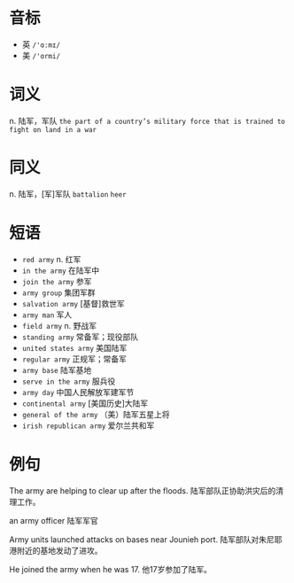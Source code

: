 # 音标

- 英 `/'ɑːmɪ/`
- 美 `/'ɑrmi/`

# 词义

n. 陆军，军队
`the part of a country’s military force that is trained to fight on land in a war`

# 同义

n. 陆军，[军]军队
`battalion` `heer`

# 短语

- `red army` n. 红军
- `in the army` 在陆军中
- `join the army` 参军
- `army group` 集团军群
- `salvation army` [基督]救世军
- `army man` 军人
- `field army` n. 野战军
- `standing army` 常备军；现役部队
- `united states army` 美国陆军
- `regular army` 正规军；常备军
- `army base` 陆军基地
- `serve in the army` 服兵役
- `army day` 中国人民解放军建军节
- `continental army` [美国历史]大陆军
- `general of the army` （美）陆军五星上将
- `irish republican army` 爱尔兰共和军

# 例句

The army are helping to clear up after the floods.
陆军部队正协助洪灾后的清理工作。

an army officer
陆军军官

Army units launched attacks on bases near Jounieh port.
陆军部队对朱尼耶港附近的基地发动了进攻。

He joined the army when he was 17.
他17岁参加了陆军。


